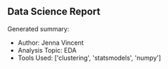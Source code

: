## Data Science Report

Generated summary:

- Author: Jenna Vincent
- Analysis Topic: EDA
- Tools Used: ['clustering', 'statsmodels', 'numpy']
